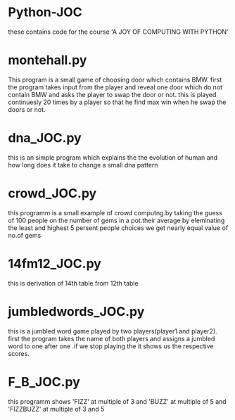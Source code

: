 # Python-JOC
these contains code for the course 'A JOY OF COMPUTING WITH PYTHON'

# montehall.py
This program is a small game of choosing door which contains BMW.
first the program takes input from the player and reveal one door which do not contain BMW and asks the player to swap the door or not.
this is played continuesly 20 times by a player so that he find max win when he swap the doors or not. 

# dna_JOC.py
this is an simple program which explains the the evolution of human and how long does it take to change a small dna pattern

# crowd_JOC.py
this programm is a small example of crowd computng.by taking the guess of 100 people on  the number of gems in a pot.their average by eleminating the least and highest 5 persent people choices we get nearly equal value of no.of gems

# 14fm12_JOC.py
this is derivation of 14th table from 12th table

# jumbledwords_JOC.py
this is a jumbled word game played by two players(player1 and player2).
first the program takes the name of both players and assigns a jumbled word to one after one .if we stop playing the it shows us the respective scores.

# F_B_JOC.py
this programm shows 'FIZZ' at multiple of 3 and 'BUZZ' at multiple of 5 and 'FIZZBUZZ' at multiple of 3 and 5
